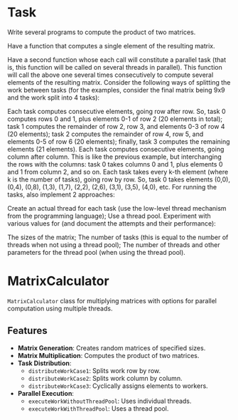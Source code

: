 # Task
Write several programs to compute the product of two matrices.

Have a function that computes a single element of the resulting matrix.

Have a second function whose each call will constitute a parallel task 
(that is, this function will be called on several threads in parallel). 
This function will call the above one several times consecutively to compute 
several elements of the resulting matrix. Consider the following ways of splitting
the work between tasks (for the examples, consider the final matrix being 9x9 and 
the work split into 4 tasks):

Each task computes consecutive elements, going row after row. 
So, task 0 computes rows 0 and 1, plus elements 0-1 of row 2 (20 elements in total);
task 1 computes the remainder of row 2, row 3, and elements 0-3 of row 4 (20 elements); 
task 2 computes the remainder of row 4, row 5, and elements 0-5 of row 6 (20 elements);
finally, task 3 computes the remaining elements (21 elements).
Each task computes consecutive elements, going column after column. 
This is like the previous example, but interchanging the rows with the columns:
task 0 takes columns 0 and 1, plus elements 0 and 1 from column 2, and so on.
Each task takes every k-th element (where k is the number of tasks), going row by row. 
So, task 0 takes elements (0,0), (0,4), (0,8), (1,3), (1,7), (2,2), (2,6), (3,1), (3,5), (4,0), etc.
For running the tasks, also implement 2 approaches:

Create an actual thread for each task (use the low-level thread mechanism from the programming language);
Use a thread pool.
Experiment with various values for (and document the attempts and their performance):

The sizes of the matrix;
The number of tasks (this is equal to the number of threads when not using a thread pool);
The number of threads and other parameters for the thread pool (when using the thread pool).


# MatrixCalculator

`MatrixCalculator` class for multiplying matrices with options for parallel computation using multiple threads.

## Features

- **Matrix Generation**: Creates random matrices of specified sizes.
- **Matrix Multiplication**: Computes the product of two matrices.
- **Task Distribution**:
    - `distributeWorkCase1`: Splits work row by row.
    - `distributeWorkCase2`: Splits work column by column.
    - `distributeWorkCase3`: Cyclically assigns elements to workers.
- **Parallel Execution**:
    - `executeWorkWithoutThreadPool`: Uses individual threads.
    - `executeWorkWithThreadPool`: Uses a thread pool.
